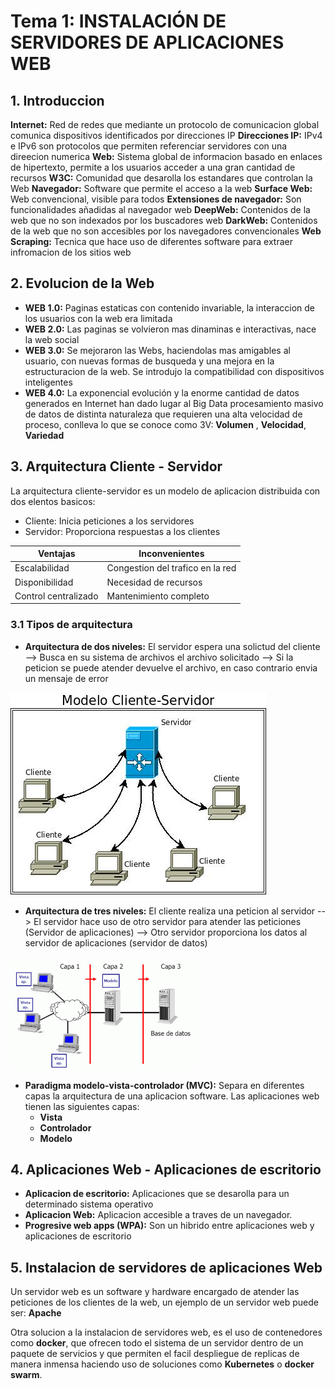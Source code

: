 # Tema  1: INSTALACIÓN DE SERVIDORES DE APLICACIONES WEB

## 1. Introduccion

**Internet:** Red de redes que mediante un protocolo de comunicacion global comunica dispositivos identificados por direcciones IP 
**Direcciones IP:** IPv4 e IPv6 son protocolos que permiten referenciar servidores con una direecion numerica
**Web:** Sistema global de informacion basado en enlaces de hipertexto, permite a los usuarios acceder a una gran cantidad de recursos 
**W3C:** Comunidad que desarolla los estandares que controlan la Web 
**Navegador:** Software que permite el acceso a la web
**Surface Web:** Web convencional, visible para todos 
**Extensiones de navegador:** Son funcionalidades añadidas al navegador web 
**DeepWeb:** Contenidos de la web que no son indexados por los buscadores web
**DarkWeb:** Contenidos de la web que no son accesibles por los navegadores convencionales
**Web Scraping:** Tecnica que hace uso de diferentes software para extraer infromacion de los sitios web 

## 2. Evolucion de la Web 

- **WEB 1.0:** Paginas estaticas con contenido invariable, la interaccion de los usuarios con la web era limitada 
- **WEB 2.0:** Las paginas se volvieron mas dinaminas e interactivas, nace la web social 
- **WEB 3.0:** Se mejoraron las Webs, haciendolas mas amigables al usuario, con nuevas formas de busqueda y una mejora en la estructuracion de la web. Se introdujo la compatibilidad con dispositivos inteligentes 
- **WEB 4.0:** La exponencial evolución y la enorme cantidad de datos generados en Internet han dado lugar al Big Data procesamiento masivo de datos de distinta naturaleza que requieren una alta velocidad de proceso, conlleva lo que se conoce como 3V: **Volumen** , **Velocidad**, **Variedad**

## 3. Arquitectura Cliente - Servidor 
La arquitectura cliente-servidor es un modelo de aplicacion distribuida con dos elentos basicos: 

- Cliente: Inicia peticiones a los servidores 
- Servidor: Proporciona respuestas a los clientes 


| Ventajas | Inconvenientes|
|----------|----------|
| Escalabilidad | Congestion del trafico en la red |
| Disponibilidad | Necesidad de recursos |
|Control centralizado | Mantenimiento completo |

### 3.1 Tipos de arquitectura 

- **Arquitectura de dos niveles:**
El servidor espera una solictud del cliente -->  Busca en su sistema de archivos el archivo solicitado --> Si la peticion se puede atender devuelve el archivo, en caso contrario envia un mensaje de error 

![Dos_niveles](images/Cliente-servidor.jpg)

- **Arquitectura de tres niveles:**
El cliente realiza una peticion al servidor --> El servidor hace uso de otro servidor para atender las peticiones (Servidor de aplicaciones) --> Otro servidor proporciona los datos al servidor de aplicaciones (servidor de datos)

![Tres_niveles](images/3niveles.gif)

- **Paradigma modelo-vista-controlador (MVC):** Separa en diferentes capas la arquitectura de una aplicacion software. Las aplicaciones web tienen las siguientes capas: 
    - **Vista**
    - **Controlador**
    - **Modelo**

## 4. Aplicaciones Web - Aplicaciones de escritorio

- **Aplicacion de escritorio:** Aplicaciones que se desarolla para un determinado sistema operativo
- **Aplicacion Web:** Aplicacion accesible a traves de un navegador.
- **Progresive web apps (WPA):** Son un hibrido entre aplicaciones web y aplicaciones de escritorio

## 5. Instalacion de servidores de aplicaciones Web
Un servidor web es un software y hardware encargado de atender las peticiones de los clientes de la web, un ejemplo de un servidor web puede ser: **Apache**

Otra solucion a la instalacion de servidores web, es el uso de contenedores como **docker**, que ofrecen todo el sistema de un servidor dentro de un paquete de servicios y que permiten el facil despliegue de replicas de manera inmensa haciendo uso de soluciones como **Kubernetes** o **docker swarm**.
